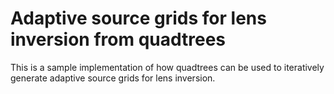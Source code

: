 Adaptive source grids for lens inversion from quadtrees
=======================================================

This is a sample implementation of how quadtrees can be
used to iteratively generate adaptive source grids for
lens inversion.
